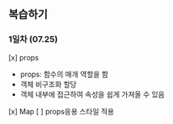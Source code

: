## 복습하기

### 1일차 (07.25)

[x] props

- props: 함수의 매개 역할을 함
- 객체 비구조화 할당
- 객체 내부에 접근하여 속성을 쉽게 가져올 수 있음

[x] Map
[ ] props응용 스타일 적용
